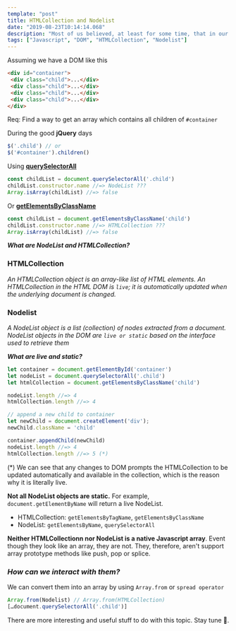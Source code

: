```yaml
---
template: "post"
title: HTMLCollection and Nodelist
date: "2019-08-23T10:14:14.068"
description: "Most of us believed, at least for some time, that in our DOM Scripting, we always dealt with arrays in our JavaScript, but they are actually not..."
tags: ["Javascript", "DOM", "HTMLCollection", "Nodelist"]
---
```


Assuming we have a DOM like this

```html
<div id="container">
 <div class="child">...</div>
 <div class="child">...</div>
 <div class="child">...</div>
 <div class="child">...</div>
</div>
```
Req: Find a way to get an array which contains all children of `#container`

During the good **jQuery** days
```Javascript
$('.child') // or 
$('#container').children()
```


Using **[querySelectorAll](https://developer.mozilla.org/en-US/docs/Web/API/Document/querySelectorAll)**
```Javascript
const childList = document.querySelectorAll('.child')
childList.constructor.name //=> NodeList ???
Array.isArray(childList) //=> false
```


Or **[getElementsByClassName](https://developer.mozilla.org/en-US/docs/Web/API/Element/getElementsByClassName)** 
```Javascript
const childList = document.getElementsByClassName('child')
childList.constructor.name //=> HTMLCollection ???
Array.isArray(childList) //=> false
```


**_What are NodeList and HTMLCollection?_**

### **HTMLCollection**
*An HTMLCollection object is an array-like list of HTML elements. An HTMLCollection in the HTML DOM is `live`; it is automatically updated when the underlying document is changed.*

### **Nodelist**
*A NodeList object is a list (collection) of nodes extracted from a document. NodeList objects in the DOM are `live or static` based on the interface used to retrieve them*

**_What are live and static?_**
```Javascript
let container = document.getElementById('container')
let nodeList = document.querySelectorAll('.child')
let htmlCollection = document.getElementsByClassName('child')

nodeList.length //=> 4
htmlCollection.length //=> 4

// append a new child to container
let newChild = document.createElement('div');
newChild.className = 'child'

container.appendChild(newChild)
nodeList.length //=> 4
htmlCollection.length //=> 5 (*)
```

(*) We can see that any changes to DOM prompts the HTMLCollection to be updated automatically and available in the collection, which is the reason why it is literally live.

**Not all NodeList objects are static.** 
For example, `document.getElementByName` will return a live NodeList.

- HTMLCollection: `getElementsByTagName`, `getElementsByClassName`
- NodeList: `getElementsByName`, `querySelectorAll`

**Neither HTMLCollectionn nor NodeList is a native Javascript array**. Event though they look like an array, they are not. They, therefore, aren't support array prototype methods like push, pop or splice.

### **_How can we interact with them?_**
We can convert them into an array by using `Array.from` or `spread operator`
```Javascript
Array.from(Nodelist) // Array.from(HTMLCollection)
[…document.querySelectorAll('.child')]
```

There are more interesting and useful stuff to do with this topic. Stay tune 🤙.
